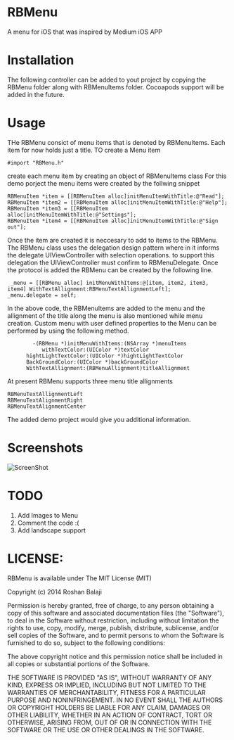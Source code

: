 RBMenu
======

A menu for iOS that was inspired by Medium iOS APP

Installation
======

The following controller can be added to yout project by copying the RBMenu folder along with RBMenuItems folder. Cocoapods support will be added in the future.

Usage
======

THe RBMenu consict of menu items that is denoted by RBMenuItems. Each item for now holds just a title. TO create a Menu item 

    #import "RBMenu.h"
        
create each menu item by creating an object of RBMenuItems class For this demo porject the menu items were created by the follwing snippet

    RBMenuItem *item = [[RBMenuItem alloc]initMenuItemWithTitle:@"Read"];
    RBMenuItem *item2 = [[RBMenuItem alloc]initMenuItemWithTitle:@"Help"];
    RBMenuItem *item3 = [[RBMenuItem alloc]initMenuItemWithTitle:@"Settings"];
    RBMenuItem *item4 = [[RBMenuItem alloc]initMenuItemWithTitle:@"Sign out"];
    
Once the item are created it is neccesary to add to items to the RBMenu. The RBMenu class uses the delegation design pattern where in it informs the delegate UIViewController with selection operations.
to support this delegation the UIViewController must confirm to RBMenuDelegate. Once the protocol is added the RBMenu can be created by the following line.

     _menu = [[RBMenu alloc] initMenuWithItems:@[item, item2, item3, item4] WithTextAllignment:RBMenuTextAllignmentLeft];
    _menu.delegate = self;
    
In the above code, the RBMenuItems are added to the menu and the allignment of the title along the menu is also mentioned while menu creation. Custom menu with user defined properties to the Menu can be performed by using the following method.

            -(RBMenu *)initMenuWithItems:(NSArray *)menuItems
               withTextColor:(UIColor *)textColor
          hightLightTextColor:(UIColor *)hightLightTextColor
          BackGroundColor:(UIColor *)backGroundColor
          WithTextAllignment:(RBMenuAllignment)titleAllignment
          

At present RBMenu supports three menu title allignments 

    RBMenuTextAllignmentLeft
    RBMenuTextAlignmentRight
    RBMenuTextAlignmentCenter

The added demo project would give you additional information. 
    

Screenshots
=======================

![ScreenShot](https://raw.githubusercontent.com/RoshanNindrai/RBMenu/master/Screen%20Shot/Screen%20Shot%202014-06-09%20at%2011.17.58%20AM.png)

TODO
======

1. Add Images to Menu
2. Comment the code :(
3. Add landscape support

LICENSE:
============
  RBMenu is available under The MIT License (MIT)

Copyright (c) 2014 Roshan Balaji

Permission is hereby granted, free of charge, to any person obtaining a copy
of this software and associated documentation files (the "Software"), to deal
in the Software without restriction, including without limitation the rights
to use, copy, modify, merge, publish, distribute, sublicense, and/or sell
copies of the Software, and to permit persons to whom the Software is
furnished to do so, subject to the following conditions:

The above copyright notice and this permission notice shall be included in
all copies or substantial portions of the Software.

THE SOFTWARE IS PROVIDED "AS IS", WITHOUT WARRANTY OF ANY KIND, EXPRESS OR
IMPLIED, INCLUDING BUT NOT LIMITED TO THE WARRANTIES OF MERCHANTABILITY,
FITNESS FOR A PARTICULAR PURPOSE AND NONINFRINGEMENT. IN NO EVENT SHALL THE
AUTHORS OR COPYRIGHT HOLDERS BE LIABLE FOR ANY CLAIM, DAMAGES OR OTHER
LIABILITY, WHETHER IN AN ACTION OF CONTRACT, TORT OR OTHERWISE, ARISING FROM,
OUT OF OR IN CONNECTION WITH THE SOFTWARE OR THE USE OR OTHER DEALINGS IN
THE SOFTWARE.


